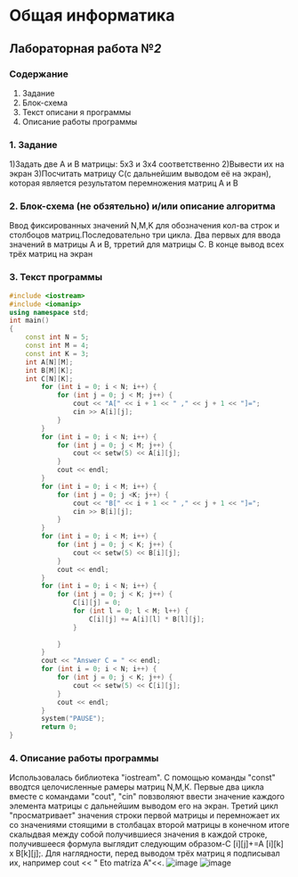 # Общая информатика

## Лабораторная работа №_2_

### Содержание

1. Задание
2. Блок-схема
3. Текст описани я программы
4. Описание работы программы

### 1. Задание
1)Задать две А и B матрицы: 5х3 и 3х4 соответственно
2)Вывести их на экран
3)Посчитать матрицу С(с дальнейшим выводом её на экран), которая является результатом перемножения матриц А и В
### 2. Блок-схема (не обзятельно) и/или описание алгоритма

Ввод фиксированных значений N,M,K для обозначения кол-ва строк и столбоцов матриц.Последовательно три цикла. Два первых для ввода значений в матрицы А и В,
трретий для матрицы С. В конце вывод всех трёх матриц на экран

### 3. Текст программы

```c++
#include <iostream>
#include <iomanip>
using namespace std;
int main()
{
    const int N = 5;
    const int M = 4;
    const int K = 3;
    int A[N][M];
    int B[M][K];
    int C[N][K];
        for (int i = 0; i < N; i++) {
            for (int j = 0; j < M; j++) {
                cout << "A[" << i + 1 << " ," << j + 1 << "]=";
                cin >> A[i][j];
            }
        }
        for (int i = 0; i < N; i++) {
            for (int j = 0; j < M; j++) {
                cout << setw(5) << A[i][j];
            }
            cout << endl;
        }
        for (int i = 0; i < M; i++) {
            for (int j = 0; j <K; j++) {
                cout << "B[" << i + 1 << " ," << j + 1 << "]=";
                cin >> B[i][j];
            }
        }
        for (int i = 0; i < M; i++) {
            for (int j = 0; j < K; j++) {
                cout << setw(5) << B[i][j];
            }
            cout << endl;
        }
        for (int i = 0; i < N; i++) {
            for (int j = 0; j < K; j++) {
                C[i][j] = 0;
                for (int l = 0; l < M; l++) {
                    C[i][j] += A[i][l] * B[l][j];
                }
                
            }
        }
        cout << "Answer C = " << endl;
        for (int i = 0; i < N; i++) {
            for (int j = 0; j < K; j++) {
                cout << setw(5) << C[i][j];
            }
            cout << endl;
        }
        system("PAUSE");
        return 0;
}
```

### 4. Описание работы программы

Использовалась библиотека "iostream". C помощью команды "const" вводтся целочисленные рамеры матриц N,M,К. Первые два цикла вместе с командами "сout", "cin"
повзволяют ввести значение каждого элемента матрицы с дальнейшим выводом его на экран. Третий цикл "просматривает" значения строки первой матрицы и перемножает 
их со значениями стоящими в столбацах второй матрицы в конечном итоге скалыдвая между собой получившиеся значения в каждой строке, получившееся формула выглядит 
следующим образом-C [i][j]+=A [i][k] x B[k][j];. Для наглядности, перед выводом трёх матриц я подписывал их, например cout << " Eto matriza A"<<.
![image](https://user-images.githubusercontent.com/104157998/172996549-162a0be3-6c83-4c3f-b5d0-de98ba9696f2.png)
![image](https://user-images.githubusercontent.com/104157998/172996590-5b5ad8cf-1ed7-4ce8-b6d7-1ae157c3e1c4.png)


